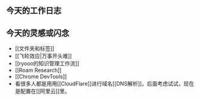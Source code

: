 ## 今天的工作日志
## 今天的灵感或闪念
- [[文件夹和标签]]
- [[飞轮效应|万事开头难]]
- [[ryooo的知识管理工作流]]
- [[Roam Research]]
- [[Chrome DevTools]]
- 看很多人都是用用[[CloudFlare]]进行域名[[DNS解析]]，后面考虑试试，现在是配置在[[阿里云]]里。
